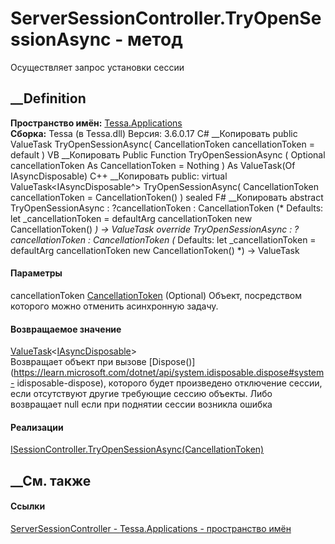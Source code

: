 # ServerSessionController.TryOpenSessionAsync - метод
Осуществляет запрос установки сессии
## __Definition
 **Пространство имён:** [Tessa.Applications](N_Tessa_Applications.htm)  
 **Сборка:** Tessa (в Tessa.dll) Версия: 3.6.0.17
C# __Копировать
     public ValueTask<IAsyncDisposable> TryOpenSessionAsync(
    	CancellationToken cancellationToken = default
    )
VB __Копировать
     Public Function TryOpenSessionAsync ( 
    	Optional cancellationToken As CancellationToken = Nothing
    ) As ValueTask(Of IAsyncDisposable)
C++ __Копировать
     public:
    virtual ValueTask<IAsyncDisposable^> TryOpenSessionAsync(
    	CancellationToken cancellationToken = CancellationToken()
    ) sealed
F# __Копировать
     abstract TryOpenSessionAsync : 
            ?cancellationToken : CancellationToken 
    (* Defaults:
            let _cancellationToken = defaultArg cancellationToken new CancellationToken()
    *)
    -> ValueTask<IAsyncDisposable> 
    override TryOpenSessionAsync : 
            ?cancellationToken : CancellationToken 
    (* Defaults:
            let _cancellationToken = defaultArg cancellationToken new CancellationToken()
    *)
    -> ValueTask<IAsyncDisposable> 
#### Параметры
cancellationToken
[CancellationToken](https://learn.microsoft.com/dotnet/api/system.threading.cancellationtoken)
(Optional)
    Объект, посредством которого можно отменить асинхронную задачу.
#### Возвращаемое значение
[ValueTask](https://learn.microsoft.com/dotnet/api/system.threading.tasks.valuetask-1)<[IAsyncDisposable](https://learn.microsoft.com/dotnet/api/system.iasyncdisposable)>  
Возвращает объект при вызове
[Dispose()](https://learn.microsoft.com/dotnet/api/system.idisposable.dispose#system-
idisposable-dispose), которого будет произведено отключение сессии, если
отсутствуют другие требующие сессию объекты. Либо возвращает null если при
поднятии сессии возникла ошибка
#### Реализации
[ISessionController.TryOpenSessionAsync(CancellationToken)](M_Tessa_Applications_ISessionController_TryOpenSessionAsync.htm)  
##  __См. также
#### Ссылки
[ServerSessionController - ](T_Tessa_Applications_ServerSessionController.htm)
[Tessa.Applications - пространство имён](N_Tessa_Applications.htm)
